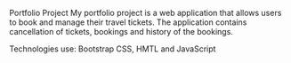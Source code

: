 Portfolio Project
My portfolio project is a web application that allows users to book and manage their travel tickets.
The application contains cancellation of tickets, bookings and history of the bookings.

Technologies use:
Bootstrap CSS, HMTL and JavaScript  